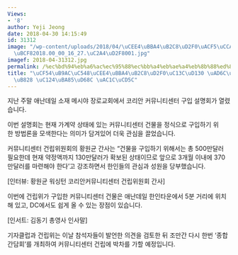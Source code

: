 ```yaml
---
Views:
- '8'
author: Yeji Jeong
date: 2018-04-30 14:15:49
id: 31312
image: "/wp-content/uploads/2018/04/\uCEE4\uBBA4\uB2C8\uD2F0\uACF5\uCCAD\uD68C\uC644\
  \uBCF82018.00_00_16_27.\uC2A4\uD2F8001.jpg"
imagef: 2018-04-31312.jpg
permalink: /%ec%bd%94%eb%a6%ac%ec%95%88%ec%bb%a4%eb%ae%a4%eb%8b%88%ed%8b%b0%ec%84%bc%ed%84%b0-%ea%b5%ac%ec%9e%85-%ea%b4%80%eb%a0%a8-%ec%84%a4%eb%aa%85%ed%9a%8c-%ea%b0%9c%ec%b5%9c/
title: "\uCF54\uB9AC\uC548\uCEE4\uBBA4\uB2C8\uD2F0\uC13C\uD130 \uAD6C\uC785 \uAD00\
  \uB828 \uC124\uBA85\uD68C \uAC1C\uCD5C"
---
```


지난 주말 애난데일 소재 메시야 장로교회에서 코리안 커뮤니티센터 구입 설명회가 열렸습니다.

이번 설명회는 현재 가계약 상태에 있는 커뮤니티센터 건물을 정식으로 구입하기 위한 방법론을 모색한다는 의미가 담겨있어 더욱 관심을 끌었습니다.

커뮤니티센터 건립위원회의 황원균 간사는 “건물을 구입하기 위해서는 총 500만달러 필요한데 현재 약정액까지 130만달러가 확보된 상태이므로 앞으로 3개월 이내에 370만달러를 마련해야 한다’고 강조하면서 한인들의 관심과 성원을 당부했습니다.

[인터뷰: 황원균 워싱턴 코리안커뮤니티센터 건립위원회 간사]

이번에 건립위가 구입한 커뮤니티센터 건물은 애난데일 한인타운에서 5분 거리에 위치해 있고, DC에서도 쉽게 올 수 있는 장점이 있습니다.

[인서트: 김동기 총영사 인사말]

기자클럽과 건립위는 이날 참석자들이 발언한 의견을 검토한 뒤 조만간 다시 한번 ‘종합간담회’를 개최하여 커뮤니티센터 건립에 박차를 가할 예정입니다.